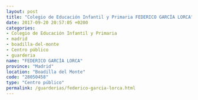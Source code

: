 ```yaml
---
layout: post
title: "Colegio de Educación Infantil y Primaria FEDERICO GARCÍA LORCA"
date: 2017-09-20 20:57:05 +0200
categories:
- Colegio de Educación Infantil y Primaria
- madrid
- boadilla-del-monte
- Centro público
- guarderia
name: "FEDERICO GARCÍA LORCA"
province: "Madrid"
location: "Boadilla del Monte"
code: "28050458"
type: "Centro público"
permalink: /guarderias/federico-garcia-lorca.html
---
```

